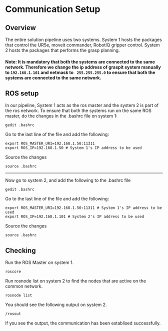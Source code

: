 # Communication Setup

## Overview

The entire solution pipeline uses two systems. System 1 hosts the packages that control the UR5e, moveit commander, RobotIQ gripper control.
System 2 hosts the packages that performs the grasp planning.

#### Note: It is mandatory that both the systems are connected to the same network. Therefore we change the ip address of graspit system manually to `192.168.1.101` and netmask to ` 255.255.255.0` to ensure that both the systems are connected to the same network.

## ROS setup

In our pipeline, System 1 acts as the ros master and the system 2 is part of the ros network.
To ensure that both the systems run on the same ROS master, do the changes in the .bashrc file on system 1:
```
gedit .bashrc
```
Go to the last line of the file and add the following:

```
export ROS_MASTER_URI=192.168.1.50:11311 
export ROS_IP=192.168.1.50 # System 1's IP address to be used
```
Source the changes
```
source .bashrc
```
---
Now go to system 2, and add the following to the .bashrc file
```
gedit .bashrc
```
Go to the last line of the file and add the following:

```
export ROS_MASTER_URI=192.168.1.50:11311 # System 1's IP address to be used
export ROS_IP=192.168.1.101 # System 2's IP address to be used
```
Source the changes
```
source .bashrc
```

## Checking

Run the ROS Master on system 1.
```
roscore
```
Run rosnode list on system 2 to find the nodes that are active on the common network.
```
rosnode list
```

You should see the following output on system 2.
```
/rosout
```

If you see the output, the communication has been establised successfully.
<!-- TODO: Talk about aliases -->